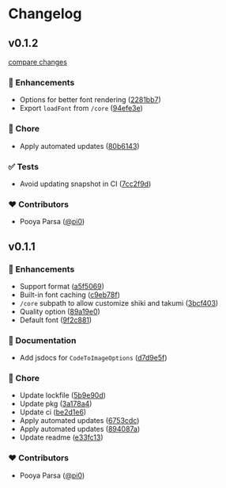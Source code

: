 # Changelog

## v0.1.2

[compare changes](https://github.com/pi0/shiki-image/compare/v0.1.1...v0.1.2)

### 🚀 Enhancements

- Options for better font rendering ([2281bb7](https://github.com/pi0/shiki-image/commit/2281bb7))
- Export `loadFont` from `/core` ([94efe3e](https://github.com/pi0/shiki-image/commit/94efe3e))

### 🏡 Chore

- Apply automated updates ([80b6143](https://github.com/pi0/shiki-image/commit/80b6143))

### ✅ Tests

- Avoid updating snapshot in CI ([7cc2f9d](https://github.com/pi0/shiki-image/commit/7cc2f9d))

### ❤️ Contributors

- Pooya Parsa ([@pi0](https://github.com/pi0))

## v0.1.1

### 🚀 Enhancements

- Support format ([a5f5069](https://github.com/pi0/shiki-image/commit/a5f5069))
- Built-in font caching ([c9eb78f](https://github.com/pi0/shiki-image/commit/c9eb78f))
- `/core` subpath to allow customize shiki and takumi ([3bcf403](https://github.com/pi0/shiki-image/commit/3bcf403))
- Quality option ([89a19e0](https://github.com/pi0/shiki-image/commit/89a19e0))
- Default font ([9f2c881](https://github.com/pi0/shiki-image/commit/9f2c881))

### 📖 Documentation

- Add jsdocs for `CodeToImageOptions` ([d7d9e5f](https://github.com/pi0/shiki-image/commit/d7d9e5f))

### 🏡 Chore

- Update lockfile ([5b9e90d](https://github.com/pi0/shiki-image/commit/5b9e90d))
- Update pkg ([3a178a4](https://github.com/pi0/shiki-image/commit/3a178a4))
- Update ci ([be2d1e6](https://github.com/pi0/shiki-image/commit/be2d1e6))
- Apply automated updates ([6753cdc](https://github.com/pi0/shiki-image/commit/6753cdc))
- Apply automated updates ([894087a](https://github.com/pi0/shiki-image/commit/894087a))
- Update readme ([e33fc13](https://github.com/pi0/shiki-image/commit/e33fc13))

### ❤️ Contributors

- Pooya Parsa ([@pi0](https://github.com/pi0))
